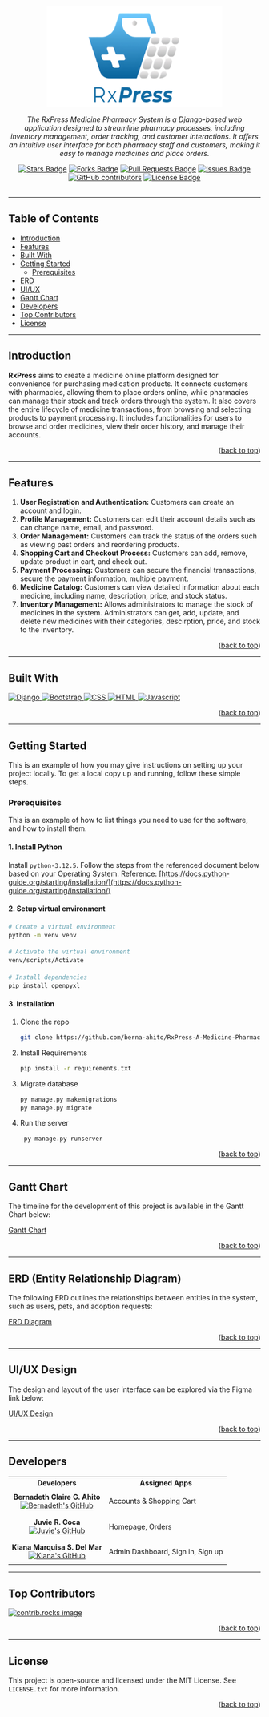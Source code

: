 <a id="readme-top"></a>
<div align="center">
  <a href="https://github.com/othneildrew/Best-README-Template">
    <img src="RxPress/static/Logo.png" alt="Logo" width="350" height="200">
  </a>
  <p align="center"><i>The RxPress Medicine Pharmacy System is a Django-based web application designed to streamline pharmacy processes, including inventory management, order tracking, and customer interactions. It offers an intuitive user interface for both pharmacy staff and customers, making it easy to manage medicines and place orders.</i></p>
  <a href="https://github.com/berna-ahito/RxPress-A-Medicine-Pharmacy-System/stargazers"><img src="https://img.shields.io/github/stars/berna-ahito/RxPress-A-Medicine-Pharmacy-System" alt="Stars Badge"/></a>
<a href="https://github.com/eynabdllh/pet-adoption-system/network/members"><img src="https://img.shields.io/github/forks/berna-ahito/RxPress-A-Medicine-Pharmacy-System" alt="Forks Badge"/></a>
<a href="https://github.com/berna-ahito/RxPress-A-Medicine-Pharmacy-System/pulls"><img src="https://img.shields.io/github/issues-pr/berna-ahito/RxPress-A-Medicine-Pharmacy-System" alt="Pull Requests Badge"/></a>
<a href="https://github.com/berna-ahito/RxPress-A-Medicine-Pharmacy-System/issues"><img src="https://img.shields.io/github/issues/berna-ahito/RxPress-A-Medicine-Pharmacy-System" alt="Issues Badge"/></a>
<a href=https://github.com/eynabdllh/pet-adoption-system/graphs/contributors"><img alt="GitHub contributors" src="https://img.shields.io/github/contributors/eynabdllh/pet-adoption-system?color=2b9348"></a>
<a href="https://github.com/berna-ahito/RxPress-A-Medicine-Pharmacy-System/blob/main/LICENSE"><img src="https://img.shields.io/github/license/eynabdllh/pet-adoption-system?color=2b9348" alt="License Badge"/></a>
</div>
<br>

---

## Table of Contents

- [Introduction](#introduction)
- [Features](#features)
- [Built With](#built-with)
- [Getting Started](#getting-started)
  - [Prerequisites](#prerequisites)
- [ERD](#erd-entity-relationship-diagram)
- [UI/UX](#uiux-design)
- [Gantt Chart](#gantt-chart)
- [Developers](#developers)
- [Top Contributors](#top-contributors)
- [License](#license)

---

## Introduction


**RxPress** aims to create a medicine online platform designed for convenience for purchasing medication products. It connects customers with pharmacies, allowing them to place orders online, while pharmacies can manage their stock and track orders through the system. It also covers the entire lifecycle of medicine transactions, from browsing and selecting products to payment processing. It includes functionalities for users to browse and order medicines, view their order history, and manage their accounts.

<p align="right">(<a href="#readme-top">back to top</a>)</p>

---

## Features
1. **User Registration and Authentication:** Customers can create an account and login.
2. **Profile Management:** Customers can edit their account details such as can change name, email, and password.
3. **Order Management:** Customers can track the status of the orders such as viewing past orders and reordering products.
4. **Shopping Cart and Checkout Process:** Customers can add, remove, update product in cart, and check out. 
5. **Payment Processing:** Customers can secure the financial transactions, secure the payment information, multiple payment.
6. **Medicine Catalog:** Customers can view detailed information about each medicine, including name, description, price, and stock status.
7. **Inventory Management:** Allows administrators to manage the stock of medicines in the system. Administrators can get, add, update, and delete new medicines with their categories, descirption, price, and stock to the inventory.
<p align="right">(<a href="#readme-top">back to top</a>)</p>

---

## Built With
<section id="technologies">
  <a href="https://www.djangoproject.com/" target="_blank">
    <img src="https://img.shields.io/badge/Django-blue?style=for-the-badge&logo=django" alt="Django" />
  </a>
  <a href="https://getbootstrap.com" target="_blank">
    <img src="https://img.shields.io/badge/Bootstrap-563D7C?style=for-the-badge&logo=bootstrap&logoColor=white" alt="Bootstrap" />
  </a>
  <a href="https://www.w3.org/Style/CSS/" target="_blank">
    <img src="https://img.shields.io/badge/CSS-1572B6?style=for-the-badge&logo=css3&logoColor=white" alt="CSS" />
  </a>
  <a href="https://html.spec.whatwg.org/multipage/" target="_blank">
      <img src="https://img.shields.io/badge/HTML-E34F26?style=for-the-badge&logo=html5&logoColor=white" alt="HTML" />
  </a>
  <a href="https://www.javascript.com/" target="_blank">
      <img src="https://img.shields.io/badge/JavaScript-F7DF1E?style=for-the-badge&logo=javascript&logoColor=black" alt="Javascript" />
  </a>
</section>

<p align="right">(<a href="#readme-top">back to top</a>)</p>

---

## Getting Started

This is an example of how you may give instructions on setting up your project locally.
To get a local copy up and running, follow these simple steps.

### Prerequisites

This is an example of how to list things you need to use for the software, and how to install them.
#### 1. Install Python
Install ```python-3.12.5```. Follow the steps from the referenced document below based on your Operating System.
Reference: [https://docs.python-guide.org/starting/installation/](https://docs.python-guide.org/starting/installation/) 

#### 2. Setup virtual environment
```bash
# Create a virtual environment
python -m venv venv

# Activate the virtual environment
venv/scripts/Activate

# Install dependencies
pip install openpyxl
```

#### 3. Installation

1. Clone the repo
   ```sh
   git clone https://github.com/berna-ahito/RxPress-A-Medicine-Pharmacy-System
   ```
2. Install Requirements
   ```sh
   pip install -r requirements.txt
   ```
3. Migrate database
    ```sh
   py manage.py makemigrations
   py manage.py migrate
   ```
4. Run the server
   ```sh
    py manage.py runserver
    ```
<p align="right">(<a href="#readme-top">back to top</a>)</p>

---

## Gantt Chart

The timeline for the development of this project is available in the Gantt Chart below:

[Gantt Chart](https://docs.google.com/spreadsheets/d/1SAFKTDseweKnDu_fouK8daas7jXb43GULPZr4hVrHgg/edit?usp=sharing)

<p align="right">(<a href="#readme-top">back to top</a>)</p>

---
## ERD (Entity Relationship Diagram)

The following ERD outlines the relationships between entities in the system, such as users, pets, and adoption requests:

[ERD Diagram](documents/ERD/RxPress_ERD.png)

<p align="right">(<a href="#readme-top">back to top</a>)</p>

---

## UI/UX Design

The design and layout of the user interface can be explored via the Figma link below:

[UI/UX Design](https://www.figma.com/design/hclbwOZiAfHJtQUMpU0ufz/CSIT327---IM2---SYSTEM-UI%2FUX?node-id=0-1&t=l2Inp7193Z73KgIa-1)

<p align="right">(<a href="#readme-top">back to top</a>)</p>

---
## Developers
<div>
  <table>
    <tr>
      <th>Developers</th>
      <th>Assigned Apps</th>
    </tr>
    <tr>
      <td align="center">
        <strong>Bernadeth Claire G. Ahito</strong><br>
        <a href="https://github.com/berna-ahito"><img src="https://img.shields.io/badge/GitHub-Profile-blueviolet?style=for-the-badge&logo=github&logoColor=white" alt="Bernadeth's GitHub"></a>
      </td>
      <td>
        <p>Accounts & Shopping Cart</p>
      </td>
    </tr>
    <tr>
      <td align="center">
        <strong>Juvie R. Coca</strong><br>
        <a href="https://github.com/Juvie-cmd"><img src="https://img.shields.io/badge/GitHub-Profile-blueviolet?style=for-the-badge&logo=github&logoColor=white" alt="Juvie's GitHub"></a>
      </td>
      <td>
        <p> Homepage, Orders</p>
      </td>
    </tr>
    <tr>
      <td align="center">
        <strong>Kiana Marquisa S. Del Mar</strong><br>
        <a href="https://github.com/KianaDelMar"><img src="https://img.shields.io/badge/GitHub-Profile-blueviolet?style=for-the-badge&logo=github&logoColor=white" alt="Kiana's GitHub"></a>
      </td>
      <td>
        <p>Admin Dashboard, Sign in, Sign up</p>
      </td>
    </tr>
  </table>
</div>

---
## Top Contributors
<a href="https://github.com/berna-ahito/RxPress-A-Medicine-Pharmacy-System/graphs/contributors">
  <img src="https://contrib.rocks/image?repo=berna-ahito/RxPress-A-Medicine-Pharmacy-System" alt="contrib.rocks image" />
</a>

<p align="right">(<a href="#readme-top">back to top</a>)</p>

---

## License
This project is open-source and licensed under the MIT License.  See `LICENSE.txt` for more information.
<p align="right">(<a href="#readme-top">back to top</a>)</p>

